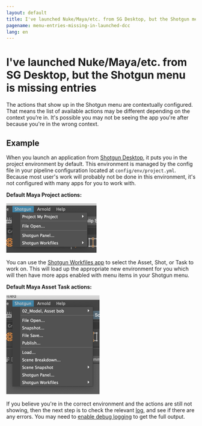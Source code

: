 ```yaml
---
layout: default
title: I've launched Nuke/Maya/etc. from SG Desktop, but the Shotgun menu is missing entries
pagename: menu-entries-missing-in-launched-dcc
lang: en
---
```


# I've launched Nuke/Maya/etc. from SG Desktop, but the Shotgun menu is missing entries

The actions that show up in the Shotgun menu are contextually configured. That means the list of available actions may be different depending on the context you’re in.
It's possible you may not be seeing the app you're after because you're in the wrong context.

## Example

When you launch an application from [Shotgun Desktop](https://support.shotgunsoftware.com/entries/95442947), it puts you in the project environment by default. This environment is managed by the config file in your pipeline configuration located at `config/env/project.yml`. Because most user's work will probably not be done in this environment, it's not configured with many apps for you to work with.

**Default Maya Project actions:**

![Shotgun Menu project actions](images/shotgun-menu-project-actions.png)

You can use the [Shotgun Workfiles app](https://support.shotgunsoftware.com/hc/en-us/articles/219033088-Your-Work-Files) to select the Asset, Shot, or Task to work on. This will load up the appropriate new environment for you which will then have more apps enabled with menu items in your Shotgun menu.

**Default Maya Asset Task actions:**

![Shotgun Menu project actions](images/shotgun-menu-asset-step-actions.png)

If you believe you're in the correct environment and the actions are still not showing, then the next step is to check the relevant [log](where-are-my-log-files.md), and see if there are any errors.
You may need to [enable debug logging](turn-debug-logging-on.md) to get the full output.
